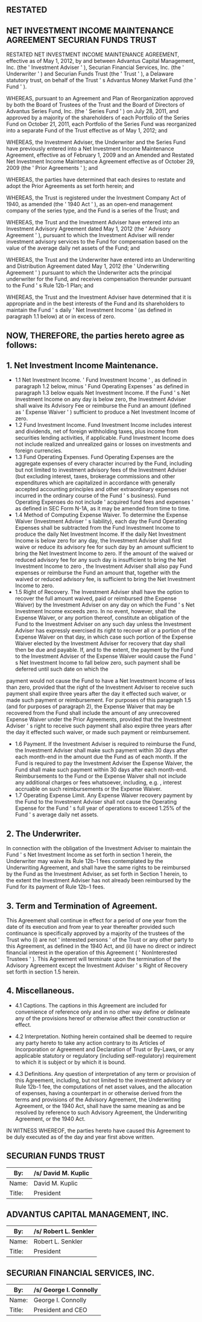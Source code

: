 ## RESTATED

## NET INVESTMENT INCOME MAINTENANCE AGREEMENT SECURIAN FUNDS TRUST

RESTATED NET INVESTMENT INCOME MAINTENANCE AGREEMENT, effective as of May 1, 2012, by and between Advantus Capital Management, Inc. (the ' Investment Adviser ' ), Securian Financial Services, Inc. (the ' Underwriter ' ) and Securian Funds Trust (the ' Trust ' ), a Delaware statutory trust, on behalf of the Trust ' s Advantus Money Market Fund (the ' Fund ' ).

WHEREAS, pursuant to an Agreement and Plan of Reorganization approved by both the Board of Trustees of the Trust and the Board of Directors of Advantus Series Fund, Inc. (the ' Series Fund ' ) on July 28, 2011, and approved by a majority of the shareholders of each Portfolio of the Series Fund on October 21, 2011, each Portfolio of the Series Fund was reorganized into a separate Fund of the Trust effective as of May 1, 2012; and

WHEREAS, the Investment Adviser, the Underwriter and the Series Fund have previously entered into a Net Investment Income Maintenance Agreement, effective as of February 1, 2009 and an Amended and Restated Net Investment Income Maintenance Agreement effective as of October 29, 2009 (the ' Prior Agreements ' ); and

WHEREAS, the parties have determined that each desires to restate and adopt the Prior Agreements as set forth herein; and

WHEREAS, the Trust is registered under the Investment Company Act of 1940, as amended (the ' 1940 Act ' ), as an open-end management company of the series type, and the Fund is a series of the Trust; and

WHEREAS, the Trust and the Investment Adviser have entered into an Investment Advisory Agreement dated May 1, 2012 (the ' Advisory Agreement ' ), pursuant to which the Investment Adviser will render investment advisory services to the Fund for compensation based on the value of the average daily net assets of the Fund; and

WHEREAS, the Trust and the Underwriter have entered into an Underwriting and Distribution Agreement dated May 1, 2012 (the ' Underwriting Agreement ' ) pursuant to which the Underwriter acts the principal underwriter for the Fund, and receives compensation thereunder pursuant to the Fund ' s Rule 12b-1 Plan; and

WHEREAS, the Trust and the Investment Adviser have determined that it is appropriate and in the best interests of the Fund and its shareholders to maintain the Fund ' s daily ' Net Investment Income ' (as defined in paragraph 1.1 below) at or in excess of zero.

## NOW, THEREFORE, the parties hereto agree as follows:

## 1. Net Investment Income Maintenance.

- 1.1 Net Investment Income. ' Fund Investment Income ' , as defined in paragraph 1.2 below, minus ' Fund Operating Expenses ' as defined in paragraph 1.3 below equals Net Investment Income. If the Fund ' s Net Investment Income on any day is below zero, the Investment Adviser shall waive its Advisory Fee or reimburse the Fund an amount (defined as ' Expense Waiver ' ) sufficient to produce a Net Investment Income of zero.
- 1.2 Fund Investment Income. Fund Investment Income includes interest and dividends, net of foreign withholding taxes, plus income from securities lending activities, if applicable. Fund Investment Income does not include realized and unrealized gains or losses on investments and foreign currencies.
- 1.3 Fund Operating Expenses. Fund Operating Expenses are the aggregate expenses of every character incurred by the Fund, including but not limited to investment advisory fees of the Investment Adviser (but excluding interest, taxes, brokerage commissions and other expenditures which are capitalized in accordance with generally accepted accounting principles and other extraordinary expenses not incurred in the ordinary course of the Fund ' s business). Fund Operating Expenses do not include ' acquired fund fees and expenses ' as defined in SEC Form N-1A, as it may be amended from time to time.
- 1.4 Method of Computing Expense Waiver. To determine the Expense Waiver (Investment Adviser ' s liability), each day the Fund Operating Expenses shall be subtracted from the Fund Investment Income to produce the daily Net Investment Income. If the daily Net Investment Income is below zero for any day, the Investment Adviser shall first waive or reduce its advisory fee for such day by an amount sufficient to bring the Net Investment Income to zero. If the amount of the waived or reduced advisory fee for any such day is insufficient to bring the Net Investment Income to zero , the Investment Adviser shall also pay Fund expenses or reimburse the Fund an amount that, together with the waived or reduced advisory fee, is sufficient to bring the Net Investment Income to zero.
- 1.5 Right of Recovery. The Investment Adviser shall have the option to recover the full amount waived, paid or reimbursed (the Expense Waiver) by the Investment Adviser on any day on which the Fund ' s Net Investment Income exceeds zero. In no event, however, shall the Expense Waiver, or any portion thereof, constitute an obligation of the Fund to the Investment Adviser on any such day unless the Investment Adviser has expressly exercised its right to recover all or a portion of the Expense Waiver on that day, in which case such portion of the Expense Waiver elected by the Investment Adviser for recovery that day shall then be due and payable. If, and to the extent, the payment by the Fund to the Investment Adviser of the Expense Waiver would cause the Fund ' s Net Investment Income to fall below zero, such payment shall be deferred until such date on which the

payment would not cause the Fund to have a Net Investment Income of less than zero, provided that the right of the Investment Adviser to receive such payment shall expire three years after the day it effected such waiver, or made such payment or reimbursement. For purposes of this paragraph 1.5 (and for purposes of paragraph 2), the Expense Waiver that may be recovered from the Fund shall include the amount of any unrecovered Expense Waiver under the Prior Agreements, provided that the Investment Adviser ' s right to receive such payment shall also expire three years after the day it effected such waiver, or made such payment or reimbursement.

- 1.6 Payment. If the Investment Adviser is required to reimburse the Fund, the Investment Adviser shall make such payment within 30 days after each month-end in the amount due the Fund as of each month. If the Fund is required to pay the Investment Adviser the Expense Waiver, the Fund shall make such payment within 30 days after each month-end. Reimbursements to the Fund or the Expense Waiver shall not include any additional charges or fees whatsoever, including, e.g. , interest accruable on such reimbursements or the Expense Waiver.
- 1.7 Operating Expense Limit. Any Expense Waiver recovery payment by the Fund to the Investment Adviser shall not cause the Operating Expense for the Fund ' s full year of operations to exceed 1.25% of the Fund ' s average daily net assets.

## 2. The Underwriter.

In connection with the obligation of the Investment Adviser to maintain the Fund ' s Net Investment Income as set forth in section 1 herein, the Underwriter may waive its Rule 12b-1 fees contemplated by the Underwriting Agreement, and shall have the same rights to be reimbursed by the Fund as the Investment Adviser, as set forth in Section 1 herein, to the extent the Investment Adviser has not already been reimbursed by the Fund for its payment of Rule 12b-1 fees.

## 3. Term and Termination of Agreement.

This Agreement shall continue in effect for a period of one year from the date of its execution and from year to year thereafter provided such continuance is specifically approved by a majority of the trustees of the Trust who (i) are not ' interested persons ' of the Trust or any other party to this Agreement, as defined in the 1940 Act, and (ii) have no direct or indirect financial interest in the operation of this Agreement ( ' NonInterested Trustees ' ). This Agreement will terminate upon the termination of the Advisory Agreement except the Investment Adviser ' s Right of Recovery set forth in section 1.5 herein.

## 4. Miscellaneous.

- 4.1 Captions. The captions in this Agreement are included for convenience of reference only and in no other way define or delineate any of the provisions hereof or otherwise affect their construction or effect.

- 4.2 Interpretation. Nothing herein contained shall be deemed to require any party hereto to take any action contrary to its Articles of Incorporation or Agreement and Declaration of Trust or By-Laws, or any applicable statutory or regulatory (including self-regulatory) requirement to which it is subject or by which it is bound.
- 4.3 Definitions. Any question of interpretation of any term or provision of this Agreement, including, but not limited to the investment advisory or Rule 12b-1 fee, the computations of net asset values, and the allocation of expenses, having a counterpart in or otherwise derived from the terms and provisions of the Advisory Agreement, the Underwriting Agreement, or the 1940 Act, shall have the same meaning as and be resolved by reference to such Advisory Agreement, the Underwriting Agreement, or the 1940 Act.

IN WITNESS WHEREOF, the parties hereto have caused this Agreement to be duly executed as of the day and year first above written.

## SECURIAN FUNDS TRUST

| By:    | /s/ David M. Kuplic   |
|--------|-----------------------|
| Name:  | David M. Kuplic       |
| Title: | President             |

## ADVANTUS CAPITAL MANAGEMENT, INC.

| By:    | /s/ Robert L. Senkler   |
|--------|-------------------------|
| Name:  | Robert L. Senkler       |
| Title: | President               |

## SECURIAN FINANCIAL SERVICES, INC.

| By:    | /s/ George I. Connolly   |
|--------|--------------------------|
| Name:  | George I. Connolly       |
| Title: | President and CEO        |